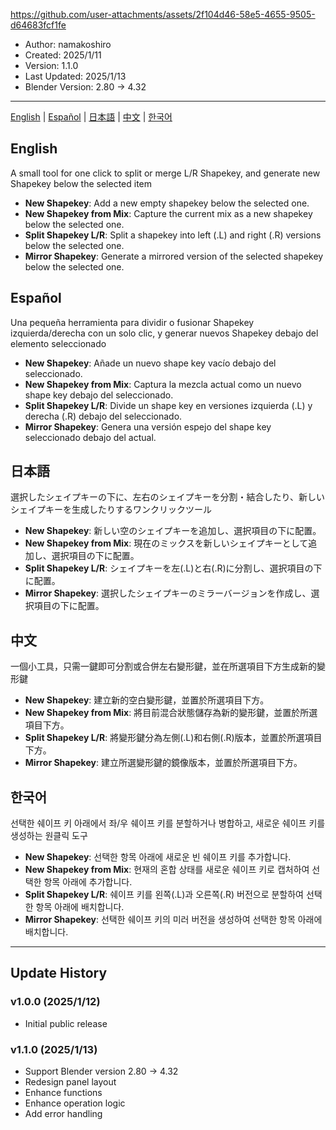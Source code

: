https://github.com/user-attachments/assets/2f104d46-58e5-4655-9505-d64683fcf1fe

- Author: namakoshiro
- Created: 2025/1/11
- Version: 1.1.0
- Last Updated: 2025/1/13
- Blender Version: 2.80 → 4.32

---

[English](#english) | [Español](#español) | [日本語](#日本語) | [中文](#中文) | [한국어](#한국어)

## English
A small tool for one click to split or merge L/R Shapekey, and generate new Shapekey below the selected item
- **New Shapekey**: Add a new empty shapekey below the selected one.
- **New Shapekey from Mix**: Capture the current mix as a new shapekey below the selected one.
- **Split Shapekey L/R**: Split a shapekey into left (.L) and right (.R) versions below the selected one.
- **Mirror Shapekey**: Generate a mirrored version of the selected shapekey below the selected one.

## Español
Una pequeña herramienta para dividir o fusionar Shapekey izquierda/derecha con un solo clic, y generar nuevos Shapekey debajo del elemento seleccionado
- **New Shapekey**: Añade un nuevo shape key vacío debajo del seleccionado.
- **New Shapekey from Mix**: Captura la mezcla actual como un nuevo shape key debajo del seleccionado.
- **Split Shapekey L/R**: Divide un shape key en versiones izquierda (.L) y derecha (.R) debajo del seleccionado.
- **Mirror Shapekey**: Genera una versión espejo del shape key seleccionado debajo del actual.

## 日本語
選択したシェイプキーの下に、左右のシェイプキーを分割・結合したり、新しいシェイプキーを生成したりするワンクリックツール
- **New Shapekey**: 新しい空のシェイプキーを追加し、選択項目の下に配置。
- **New Shapekey from Mix**: 現在のミックスを新しいシェイプキーとして追加し、選択項目の下に配置。
- **Split Shapekey L/R**: シェイプキーを左(.L)と右(.R)に分割し、選択項目の下に配置。
- **Mirror Shapekey**: 選択したシェイプキーのミラーバージョンを作成し、選択項目の下に配置。

## 中文
一個小工具，只需一鍵即可分割或合併左右變形鍵，並在所選項目下方生成新的變形鍵
- **New Shapekey**: 建立新的空白變形鍵，並置於所選項目下方。
- **New Shapekey from Mix**: 將目前混合狀態儲存為新的變形鍵，並置於所選項目下方。
- **Split Shapekey L/R**: 將變形鍵分為左側(.L)和右側(.R)版本，並置於所選項目下方。
- **Mirror Shapekey**: 建立所選變形鍵的鏡像版本，並置於所選項目下方。

## 한국어
선택한 쉐이프 키 아래에서 좌/우 쉐이프 키를 분할하거나 병합하고, 새로운 쉐이프 키를 생성하는 원클릭 도구
- **New Shapekey**: 선택한 항목 아래에 새로운 빈 쉐이프 키를 추가합니다.
- **New Shapekey from Mix**: 현재의 혼합 상태를 새로운 쉐이프 키로 캡처하여 선택한 항목 아래에 추가합니다.
- **Split Shapekey L/R**: 쉐이프 키를 왼쪽(.L)과 오른쪽(.R) 버전으로 분할하여 선택한 항목 아래에 배치합니다.
- **Mirror Shapekey**: 선택한 쉐이프 키의 미러 버전을 생성하여 선택한 항목 아래에 배치합니다.

---

## Update History

### v1.0.0 (2025/1/12)
- Initial public release

### v1.1.0 (2025/1/13)
- Support Blender version 2.80 → 4.32
- Redesign panel layout
- Enhance functions
- Enhance operation logic
- Add error handling
